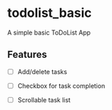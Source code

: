 # todolist_basic

A simple basic ToDoList App

## Features

- [ ] Add/delete tasks

- [ ] Checkbox for task completion

- [ ] Scrollable task list
